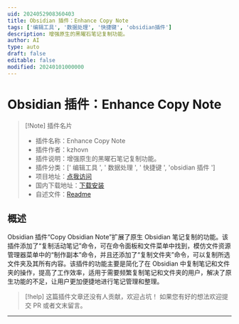 ```yaml
---
uid: 2024052908360403
title: Obsidian 插件：Enhance Copy Note
tags: ['编辑工具', '数据处理', '快捷键', 'obsidian插件']
description: 增强原生的黑曜石笔记复制功能。
author: AI
type: auto
draft: false
editable: false
modified: 20240101000000
---
```


# Obsidian 插件：Enhance Copy Note

> [!Note] 插件名片
> - 插件名称：Enhance Copy Note
> - 插件作者：kzhovn
> - 插件说明：增强原生的黑曜石笔记复制功能。
> - 插件分类：[' 编辑工具 ', ' 数据处理 ', ' 快捷键 ', 'obsidian 插件 ']
> - 项目地址：[点我访问](https://github.com/kzhovn/copy-command-obsidian)
> - 国内下载地址：[下载安装](https://pkmer.cn/products/plugin/pluginMarket/?copy-note)
> - 自述文件：[Readme](https://ghproxy.net/https://raw.githubusercontent.com/kzhovn/copy-command-obsidian/master/README.md)

## 概述

Obsidian 插件“Copy Obsidian Note”扩展了原生 Obsidian 笔记复制的功能。该插件添加了“复制活动笔记”命令，可在命令面板和文件菜单中找到，模仿文件资源管理器菜单中的“制作副本”命令，并且还添加了“复制文件夹”命令，可以复制所选文件夹及其所有内容。该插件的功能主要是简化了在 Obsidian 中复制笔记和文件夹的操作，提高了工作效率，适用于需要频繁复制笔记和文件夹的用户，解决了原生功能的不足，让用户更加便捷地进行笔记管理和整理。

> [!help]
> 这篇插件文章还没有人贡献，欢迎占坑！
> 如果您有好的想法欢迎提交 PR 或者文末留言。

---



